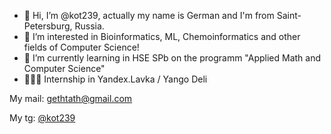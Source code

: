 - 👋 Hi, I’m @kot239, actually my name is German and I'm from Saint-Petersburg, Russia.
- 👀 I’m interested in Bioinformatics, ML, Chemoinformatics and other fields of Computer Science!
- 🌱 I’m currently learning in HSE SPb on the programm "Applied Math and Computer Science"
- 👨🏻‍💻 Internship in Yandex.Lavka / Yango Deli

My mail: gethtath@gmail.com

My tg: [@kot239](https://t.me/kot239)

<!---
kot239/kot239 is a ✨ special ✨ repository because its `README.md` (this file) appears on your GitHub profile.
You can click the Preview link to take a look at your changes.
--->
